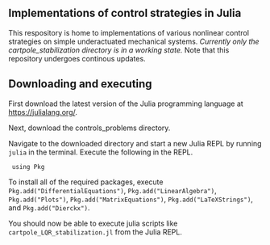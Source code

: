## Implementations of control strategies in Julia

This respository is home to implementations of various nonlinear control strategies on simple underactuated mechanical systems. *Currently only the cartpole_stabilization directory is in a working state.* Note that this repository undergoes continous updates.

## Downloading and executing

First download the latest version of the Julia programming language at https://julialang.org/. 

Next, download the controls_problems directory.

Navigate to the downloaded directory and start a new Julia REPL by running ```julia``` in the terminal. Execute the following in the REPL.

``` using Pkg``` 

To install all of the required packages, execute ```Pkg.add("DifferentialEquations")```, ```Pkg.add("LinearAlgebra")```, ```Pkg.add("Plots")```, ```Pkg.add("MatrixEquations")```, ```Pkg.add("LaTeXStrings")```, and ```Pkg.add("Dierckx")```.

You should now be able to execute julia scripts like ```cartpole_LQR_stabilization.jl``` from the Julia REPL. 

